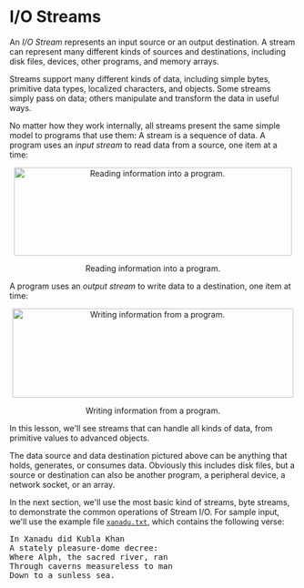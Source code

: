 <h1>I/O Streams</h1>
<p>An <em>I/O Stream</em> represents an input source or an output destination. A stream can represent many different kinds of sources and destinations, including disk files, devices, other programs, and memory arrays.</p>
<p>Streams support many different kinds of data, including simple bytes, primitive data types, localized characters, and objects. Some streams simply pass on data; others manipulate and transform the data in useful ways.</p>
<p>No matter how they work internally, all streams present the same simple model to programs that use them: A stream is a sequence of data. A program uses an <i>input stream</i> to read data from a source, one item at a time:</p>
<center><img src="../../figures/essential/io-ins.gif" width="488" height="155" align="bottom" alt="Reading information into a program." /></p><p class="FigureCaption">Reading information into a program.</p></center><p>A program uses an <i>output stream</i> to write data to a destination, one item at time:</p>
<center><img src="../../figures/essential/io-outs.gif" width="494" height="157" align="bottom" alt="Writing information from a program." /></p><p class="FigureCaption">Writing information from a program.</p></center><p>In this lesson, we&#39;ll see streams that can handle all kinds of data, from primitive values to advanced objects.</p>
<p>The data source and data destination pictured above can be anything that holds, generates, or consumes data. Obviously this includes disk files, but a source or destination can also be another program, a peripheral device, a network socket, or an array.</p>
<p>In the next section, we&#39;ll use the most basic kind of streams, byte streams, to demonstrate the common operations of Stream I/O. For sample input, we&#39;ll use the example file 
<a class="SourceLink" target="_blank" href="examples/xanadu.txt" onclick="showCode('../../displayCode.html', 'examples/xanadu.txt'); return false;"><code>xanadu.txt</code></a>, which contains the following verse:</p>
<div class="codeblock"><pre>
In Xanadu did Kubla Khan
A stately pleasure-dome decree:
Where Alph, the sacred river, ran
Through caverns measureless to man
Down to a sunless sea.
</pre></div>

